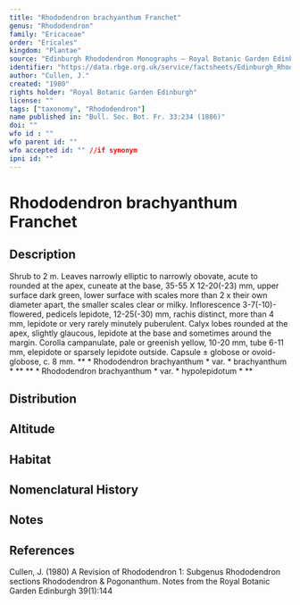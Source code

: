 ```yaml
---
title: "Rhododendron brachyanthum Franchet"
genus: "Rhododendron"
family: "Ericaceae"
order: "Ericales"
kingdom: "Plantae"
source: "Edinburgh Rhododendron Monographs – Royal Botanic Garden Edinburgh"
identifier: "https://data.rbge.org.uk/service/factsheets/Edinburgh_Rhododendron_Monographs.xhtml"
author: "Cullen, J."
created: "1980"
rights holder: "Royal Botanic Garden Edinburgh"
license: ""
tags: ["taxonomy", "Rhododendron"]
name published in: "Bull. Soc. Bot. Fr. 33:234 (1886)"
doi: ""
wfo id : ""
wfo parent id: ""
wfo accepted id: "" //if synonym                      
ipni id: ""
---
```


                       

# Rhododendron brachyanthum Franchet

## Description
Shrub to 2 m. Leaves narrowly elliptic to narrowly obovate, acute to rounded at the apex, cuneate at the base, 35-55 X 12-20(-23) mm, upper surface dark green, lower surface with scales more than 2 x their own diameter apart, the smaller scales clear or milky. Inflorescence 3-7(-10)-flowered, pedicels lepidote, 12-25(-30) mm, rachis distinct, more than 4 mm, lepidote or very rarely minutely puberulent. Calyx lobes rounded at the apex, slightly glaucous, lepidote at the base and sometimes around the margin. Corolla campanulate, pale or greenish yellow, 10-20 mm, tube 6-11 mm, elepidote or sparsely lepidote outside. Capsule ± globose or ovoid-globose, c. 8 mm. ** * Rhododendron brachyanthum * var. * brachyanthum * ** ** * Rhododendron brachyanthum * var. * hypolepidotum * **

## Distribution


## Altitude


## Habitat


## Nomenclatural History

                       
## Notes


## References

Cullen, J. (1980) A Revision of Rhododendron 1: Subgenus Rhododendron sections Rhododendron & Pogonanthum. Notes from the Royal Botanic Garden Edinburgh 39(1):144
